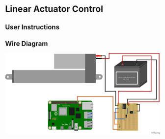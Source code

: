 # Linear Actuator Control 

## User Instructions

## Wire Diagram

![image info](/data/Fritzing/LA_scheme_bb.png)
